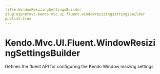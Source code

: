 ```yaml
---
title:WindowResizingSettingsBuilder
slug:aspnetmvc-kendo.mvc.ui.fluent.windowresizingsettingsbuilder
publish:true
---
```


# Kendo.Mvc.UI.Fluent.WindowResizingSettingsBuilder

Defines the fluent API for configuring the Kendo Window resizing settings 
